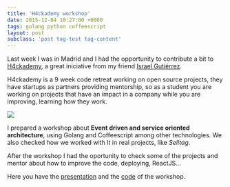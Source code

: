 ```yaml
---
title: 'H4ckademy workshop'
date: 2015-12-04 10:27:00 +0000
tags: golang python coffeescript
layout: post
subclass: 'post tag-test tag-content'
---
```

Last week I was in Madrid and I had the opportunity to contribute a bit to [H4ckademy][h4ckademy], a great iniciative from my friend [Israel Gutiérrez][isra].

H4ckademy is a 9 week code retreat working on open source projects, they have startups as partners providing mentorship, so as a student you are working on projects that have an impact in a company while you are improving, learning how they work.

![](/content/images/2015/12/h4ckademy.jpg)

I prepared a workshop about **Event driven and service oriented architecture**, using Golang and Coffeescript among other technologies. We also checked how we worked with It in real projects, like *Selltag*.

After the workshop I had the oportunity to check some of the projects and mentor about how to improve the code, deploying, ReactJS...

Here you have the [presentation][presentation] and the [code][gh] of the workshop.

[h4ckademy]: http://www.h4ckademy.com/
[isra]: https://twitter.com/gootyfer
[gh]: https://github.com/javaguirre/h4ckademy-workshop
[presentation]: http://javaguirre.github.io/h4ckademy-workshop/presentation/#1
